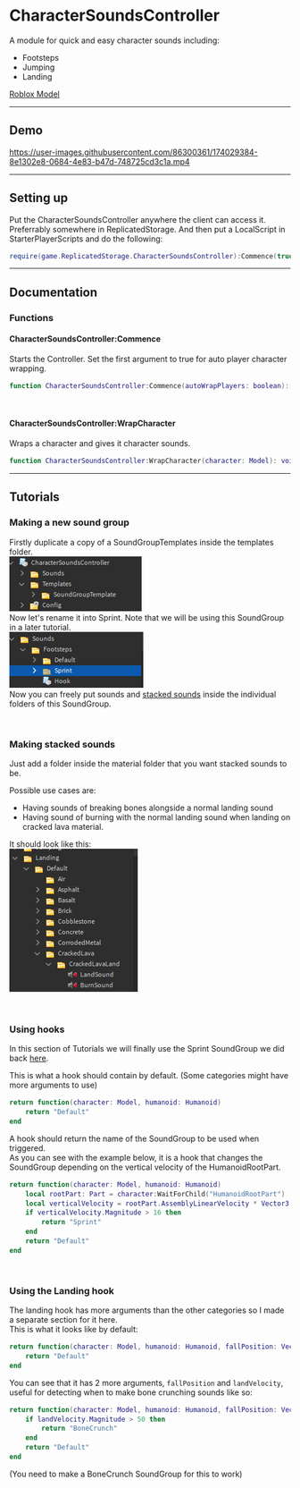 # CharacterSoundsController
A module for quick and easy character sounds including:
- Footsteps
- Jumping
- Landing

[Roblox Model](https://www.roblox.com/library/9925561505/CharacterSoundsController)

---
## Demo
https://user-images.githubusercontent.com/86300361/174029384-8e1302e8-0684-4e83-b47d-748725cd3c1a.mp4

---
## Setting up
Put the CharacterSoundsController anywhere the client can access it.
Preferrably somewhere in ReplicatedStorage.
And then put a LocalScript in StarterPlayerScripts and do the following:
```lua
require(game.ReplicatedStorage.CharacterSoundsController):Commence(true)
```
---
## Documentation
### Functions <br>
#### CharacterSoundsController:Commence
Starts the Controller. Set the first argument to true for auto player character wrapping.
```lua
function CharacterSoundsController:Commence(autoWrapPlayers: boolean): CharacterSoundsController
```

<br>

#### CharacterSoundsController:WrapCharacter
Wraps a character and gives it character sounds.
```lua
function CharacterSoundsController:WrapCharacter(character: Model): void
```
---
## Tutorials

### Making a new sound group
Firstly duplicate a copy of a SoundGroupTemplates inside the templates folder. <br>
![image](assets/SoundGroupTemplate.PNG) <br>
Now let's rename it into Sprint. Note that we will be using this SoundGroup in a later tutorial. <br>
![image](assets/SprintFolderCreated.PNG) <br>
Now you can freely put sounds and [stacked sounds](https://github.com/Synthranger/CharacterSoundsController#making-stacked-sounds) inside the individual folders of this SoundGroup.

<br>

### Making stacked sounds
Just add a folder inside the material folder that you want stacked sounds to be. <br>

Possible use cases are:
- Having sounds of breaking bones alongside a normal landing sound
- Having sound of burning with the normal landing sound when landing on cracked lava material.

It should look like this: <br>
![image](assets/StackedSounds.PNG)

<br>

### Using hooks
In this section of Tutorials we will finally use the Sprint SoundGroup we did back [here](https://github.com/Synthranger/CharacterSoundsController#making-a-new-sound-group). <br>

This is what a hook should contain by default. (Some categories might have more arguments to use)
```lua
return function(character: Model, humanoid: Humanoid)
	return "Default"
end
```
A hook should return the name of the SoundGroup to be used when triggered. <br>
As you can see with the example below, it is a hook that changes the SoundGroup depending on the vertical velocity of the HumanoidRootPart.
```lua
return function(character: Model, humanoid: Humanoid)
	local rootPart: Part = character:WaitForChild("HumanoidRootPart")
	local verticalVelocity = rootPart.AssemblyLinearVelocity * Vector3.new(1, 0, 1)
	if verticalVelocity.Magnitude > 16 then
		return "Sprint"
	end
	return "Default"
end
```

<br>

### Using the Landing hook 
The landing hook has more arguments than the other categories so I made a separate section for it here. <br>
This is what it looks like by default:
```lua
return function(character: Model, humanoid: Humanoid, fallPosition: Vector3, landVelocity: Vector3)
	return "Default"
end
```
You can see that it has 2 more arguments, `fallPosition` and `landVelocity`, useful for detecting when to make bone crunching sounds like so:
```lua
return function(character: Model, humanoid: Humanoid, fallPosition: Vector3, landVelocity: Vector3)
	if landVelocity.Magnitude > 50 then
		return "BoneCrunch"
	end
	return "Default"
end
```
(You need to make a BoneCrunch SoundGroup for this to work)
